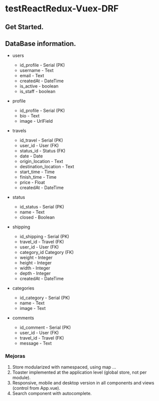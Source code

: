 # testReactRedux-Vuex-DRF

## Get Started.

## DataBase information.

- users

  - id_profile - Serial (PK)
  - username - Text
  - email - Text
  - createdAt - DateTime
  - is_active - boolean
  - is_staff - boolean

- profile

  - id_profile - Serial (PK)
  - bio - Text
  - image - UrlField

- travels

  - id_travel - Serial (PK)
  - user_id - User (FK)
  - status_id - Status (FK)
  - date - Date
  - origin_location - Text
  - destination_location - Text
  - start_time - Time
  - finish_time - Time
  - price - Float
  - createdAt - DateTime

- status

  - id_status - Serial (PK)
  - name - Text
  - closed - Boolean

- shipping

  - id_shipping - Serial (PK)
  - travel_id - Travel (FK)
  - user_id - User (FK)
  - category_id Category (FK)
  - weight - Integer
  - height - Integer
  - width - Integer
  - depth - Integer
  - createdAt - DateTime

- categories

  - id_category - Serial (PK)
  - name - Text
  - image - Text

- comments

  - id_comment - Serial (PK)
  - user_id - User (FK)
  - travel_id - Travel (FK)
  - message - Text

### Mejoras

1. Store modularized with namespaced, using map ...
2. Toaster implemented at the application level (global store, not per module).
3. Responsive, mobile and desktop version in all components and views (control from App.vue).
4. Search component with autocomplete.

